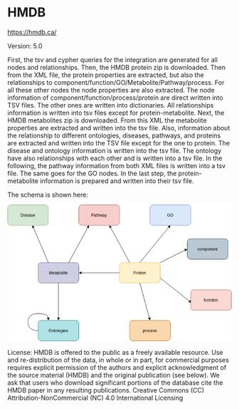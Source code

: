 # HMDB

https://hmdb.ca/

Version: 5.0

First, the tsv and cypher queries for the integration are generated for all nodes and relationships.
Then, the HMDB protein zip is downloaded.
Then from the XML file, the protein properties are extracted, but also the relationships to component/function/GO/Metabolite/Pathway/process. For all these other nodes the node properties are also extracted. The node information of component/function/process/protein are direct written into TSV files. The other ones are written into dictionaries. All relationships information is written into tsv files except for protein-metabolite.
Next, the HMDB metabolites zip is downloaded.
From this  XML the metabolite properties are extracted and written into the tsv file.  Also, information about the relationship to different ontologies, diseases, pathways, and proteins are extracted and written into the TSV file except for the one to protein. The disease and ontology information is written into the tsv file. The ontology have also relationships with each other and is written into a tsv file.
In the following, the pathway information from both XML files is written into a tsv file. 
The same goes for the GO nodes.
In the last step, the protein-metabolite information is prepared and written into their tsv file.

The schema is shown here:

![er_diagram](hmdb.png)

License: HMDB is offered to the public as a freely available resource. Use and re-distribution of the data, in whole or in part, for commercial purposes requires explicit permission of the authors and explicit acknowledgment of the source material (HMDB) and the original publication (see below). We ask that users who download significant portions of the database cite the HMDB paper in any resulting publications. Creative Commons (CC) Attribution-NonCommercial (NC) 4.0 International Licensing